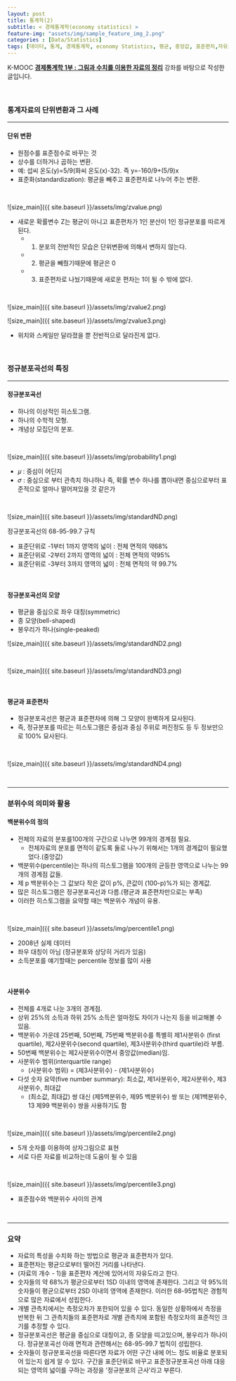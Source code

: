 ```yaml
---
layout: post
title: 통계학(2)
subtitle: < 경제통계학(economy statistics) >
feature-img: "assets/img/sample_feature_img_2.png"
categories : [Data/Statistics]
tags: [데이터, 통계, 경제통계학, economy Statistics, 평균, 중앙값, 표준편차,자유도,정규분포]
---
```


K-MOOC **[경제통계학 1부 : 그림과 수치를 이용한 자료의 정리](http://www.kmooc.kr/courses/course-v1:SNUk+SNU212_204_1k+2019_T2/course/)** 강좌를 바탕으로 작성한 글입니다. 


<br>

### 통계자료의 단위변환과 그 사례
-------------

#### 단위 변환
- 원점수를 표준점수로 바꾸는 것
- 상수를 더하거나 곱하는 변환.
- 예: 섭씨 온도(y)=5/9(화씨 온도(x)-32). 즉 y=-160/9+(5/9)x
- 표준화(standardization): 평균을 빼주고 표준편차로 나누어 주는 변환.


<br>


![size_main]({{ site.baseurl }}/assets/img/zvalue.png)

- 새로운 확률변수 Z는 평균이 아니고 표준편차가 1인 분산이 1인 정규분포를 따르게 된다.
	- 1) 분포의 전반적인 모습은 단위변환에 의해서 변하지 않는다.
	- 2) 평균을 빼줬기때문에 평균은 0
	- 3) 표준편차로 나눴기때문에 새로운 편차는 1이 될 수 밖에 없다.


<br>

![size_main]({{ site.baseurl }}/assets/img/zvalue2.png)



![size_main]({{ site.baseurl }}/assets/img/zvalue3.png)

- 위치와 스케일만 달라졌을 뿐 전반적으로 달라진게 없다.


<br>


### 정규분포곡선의 특징
------------
#### 정규분포곡선
- 하나의 이상적인 히스토그램. 
- 하나의 수학적 모형. 
- 개념상 모집단의 분포.

<br>

![size_main]({{ site.baseurl }}/assets/img/probability1.png)

- 𝜇 : 중심이 어딘지
- 𝜎 : 중심으로 부터 관측치 하나하나 즉, 확률 변수 하나를 뽑아내면 중심으로부터 표준적으로 얼마나 떨어져있을 것 같은가 

<br>

![size_main]({{ site.baseurl }}/assets/img/standardND.png)

정규분포곡선의 68-95-99.7 규칙
- 표준단위로 -1부터 1까지 영역의 넓이 : 전체 면적의 약68%
- 표준단위로 -2부터 2까지 영역의 넓이 : 전체 면적의 약95%
- 표준단위로 -3부터 3까지 영역의 넓이 : 전체 면적의 약 99.7%

<br>

#### 정규분포곡선의 모양
- 평균을 중심으로 좌우 대칭(symmetric) 
- 종 모양(bell-shaped)
- 봉우리가 하나(single-peaked)

![size_main]({{ site.baseurl }}/assets/img/standardND2.png)


<br>

![size_main]({{ site.baseurl }}/assets/img/standardND3.png)

<br>

#### 평균과 표준편차

- 정규분포곡선은 평균과 표준편차에 의해 그 모양이 완벽하게 묘사된다.
- 즉, 정규분포를 따르는 히스토그램은 중심과 중심 주위로 퍼진정도 등 두 정보만으로 100% 묘사된다.

<br>

![size_main]({{ site.baseurl }}/assets/img/standardND4.png)

<br>

-------------
### 분위수의 의미와 활용

#### 백분위수의 정의

- 전체의 자료의 분포를100개의 구간으로 나누면 99개의 경계점 필요.
	- 전체자료의 분포를 면적이 같도록 둘로 나누기 위해서는 1개의 경계값이 필요했었다.(중앙값)
- 백분위수(percentile)는 하나의 히스토그램을 100개의 균등한 영역으로 나누는 99개의 경계점 값들.
- 제 p 백분위수는 그 값보다 작은 값이 p%, 큰값이 (100-p)%가 되는 경계값.
- 많은 히스토그램은 정규분포곡선과 다름.(평균과 표준편차만으로는 부족)
- 이러한 히스토그램을 요약할 때는 백분위수 개념이 유용.



<br>

![size_main]({{ site.baseurl }}/assets/img/percentile1.png)

- 2008년 실제 데이터
- 좌우 대칭이 아님 (정규분포와 상당히 거리가 있음)
- 소득분포를 얘기할때는 percentile 정보를 많이 사용


<br>

#### 사분위수

- 전체를 4개로 나눈 3개의 경계점.
- 상위 25%의 소득과 하위 25% 소득은 얼마정도 차이가 나는지 등을 비교해볼 수 있음.
- 백분위수 가운데 25번째, 50번째, 75번째 백분위수를 특별히 제1사분위수 (first quartile), 제2사분위수(second quartile), 제3사분위수(third quartile)라 부름.
- 50번째 백분위수는 제2사분위수이면서 중앙값(median)임.
- 사분위수 범위(interquartile range)
	- (사분위수 범위) = (제3사분위수) - (제1사분위수)
- 다섯 숫자 요약(five number summary): 최소값, 제1사분위수, 제2사분위수, 제3사분위수, 최대값
	- (최소값, 최대값) 쌍 대신 (제5백분위수, 제95 백분위수) 쌍 또는 (제1백분위수, 13 제99 백분위수) 쌍을 사용하기도 함



<br>

![size_main]({{ site.baseurl }}/assets/img/percentile2.png)

- 5개 숫자를 이용하여 상자그림으로 표현
- 서로 다른 자료를 비교하는데 도움이 될 수 있음


<br>

![size_main]({{ site.baseurl }}/assets/img/percentile3.png)

- 표준점수와 백분위수 사이의 관계

<br>

--------------

### 요약

- 자료의 특성을 수치화 하는 방법으로 평균과 표준편차가 있다.
- 표준편차는 평균으로부터 떨어진 거리를 나타낸다.
- (자료의 개수 - 1)을 표준편차 계산에 있어서의 자유도라고 한다.
- 숫자들의 약 68%가 평균으로부터 1SD 이내의 영역에 존재한다. 그리고 약 95%의 숫자들이 평균으로부터 2SD 이내의 영역에 존재한다. 이러한 68-95법칙은 경험적으로 많은 자료에서 성립한다.
- 개별 관측치에서는 측정오차가 포한되어 있을 수 있다. 동일한 상황하에서 측정을 반복한 뒤 그 관측치들의 표준편차로 개별 관측치에 포함된 측정오차의 표준적인 크기를 추정할 수 있다.
- 정규분포곡선은 평균을 중심으로 대칭이고, 종 모양을 띠고있으며, 봉우리가 하나이다. 정규분포곡선 아래 면적과 관련해서는 68-95-99.7 법칙이 성립한다.
- 숫자들이 정규분포곡선을 따른다면 자료가 어떤 구간 내에 어느 정도 비율로 분포되어 있는지 쉽게 알 수 있다. 구간을 표준단위로 바꾸고 표준정규분포곡선 아래 대응되는 영역의 넓이를 구하는 과정을 '정규분포의 근사'라고 부른다.




